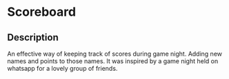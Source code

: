 # Scoreboard
## Description
An effective way of keeping track of scores during game night. Adding new names and points to those names. It was inspired by a game night held on whatsapp for a lovely group of friends.
